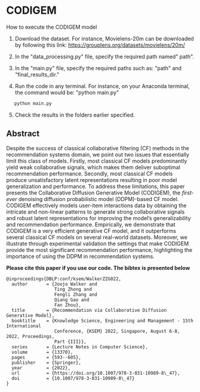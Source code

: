 # CODIGEM

How to execute the CODIGEM model

1. Download the dataset. For instance, Movielens-20m can be downloaded by following this link: https://grouplens.org/datasets/movielens/20m/

2. In the "data_processing.py" file, specify the required path named" path". 

3. In the "main.py" file, specify the required paths such as: "path" and "final_results_dir."

4. Run the code in any terminal. For instance, on your Anaconda terminal, the command would be: "python main.py"

```Python
   python main.py
```

5. Check the results in the folders earlier specified.

## Abstract 
Despite the success of classical collaborative filtering (CF) methods in the recommendation systems domain, we point out two issues that essentially limit this class of models. Firstly, most classical CF models predominantly yield weak collaborative signals, which makes them deliver suboptimal recommendation performance. Secondly, most classical CF models produce unsatisfactory latent representations resulting in poor model generalization and performance. To address these limitations, this paper presents the Collaborative Diffusion Generative Model (CODIGEM), the _first-ever_ denoising diffusion probabilistic model (DDPM)-based CF model. CODIGEM effectively models user-item interactions data by obtaining the intricate and non-linear patterns to generate strong collaborative signals and robust latent representations for improving the model’s generalizability and recommendation performance. Empirically, we demonstrate that CODIGEM is a very efficient generative CF model, and it outperforms several classical CF models on several real-world datasets. Moreover, we illustrate through experimental validation the settings that make CODIGEM provide the most significant recommendation performance, highlighting the importance of using the DDPM in recommendation systems.

**Please cite this paper if you use our code. The bibtex is presented below**

```
@inproceedings{DBLP:conf/ksem/WalkerZZG022,
  author       = {Joojo Walker and
                  Ting Zhong and
                  Fengli Zhang and
                  Qiang Gao and
                  Fan Zhou},
  title        = {Recommendation via Collaborative Diffusion Generative Model},
  booktitle    = {Knowledge Science, Engineering and Management - 15th International
                  Conference, {KSEM} 2022, Singapore, August 6-8, 2022, Proceedings,
                  Part {III}},
  series       = {Lecture Notes in Computer Science},
  volume       = {13370},
  pages        = {593--605},
  publisher    = {Springer},
  year         = {2022},
  url          = {https://doi.org/10.1007/978-3-031-10989-8\_47},
  doi          = {10.1007/978-3-031-10989-8\_47}
}

```
